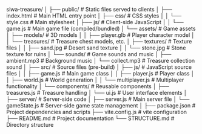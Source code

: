 siwa-treasure/
│
├── public/                  # Static files served to clients
│   ├── index.html           # Main HTML entry point
│   ├── css/                 # CSS styles
│   │   └── style.css        # Main stylesheet
│   ├── js/                  # Client-side JavaScript
│   │   └── game.js          # Main game file (compiled/bundled)
│   └── assets/              # Game assets
│       ├── models/          # 3D models
│       │   ├── player.glb   # Player character model
│       │   └── treasures/   # Treasure chest models, etc.
│       ├── textures/        # Texture files
│       │   ├── sand.jpg     # Desert sand texture
│       │   └── stone.jpg    # Stone texture for ruins
│       └── sounds/          # Game sounds and music
│           ├── ambient.mp3  # Background music
│           └── collect.mp3  # Treasure collection sound
│
├── src/                     # Source files (pre-build)
│   ├── js/                  # JavaScript source files
│   │   ├── game.js          # Main game class
│   │   ├── player.js        # Player class
│   │   ├── world.js         # World generation
│   │   └── multiplayer.js   # Multiplayer functionality
│   └── components/          # Reusable components
│       ├── treasures.js     # Treasure handling
│       └── ui.js            # User interface elements
│
├── server/                  # Server-side code
│   ├── server.js            # Main server file
│   └── gameState.js         # Server-side game state management
│
├── package.json             # Project dependencies and scripts
├── vite.config.js           # vite configuration
├── README.md                # Project documentation
└── STRUCTURE.md             # Directory structure 